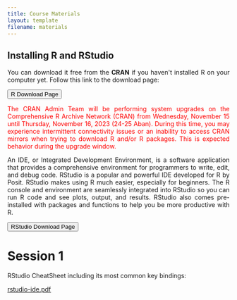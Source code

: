 ```yaml
---
title: Course Materials
layout: template
filename: materials
--- 
```


  
## Installing R and RStudio

<p style='text-align: justify;'>
You can download it free from the <b>CRAN</b> if you haven't installed R on your computer yet. Follow this link to the download page:
</p>

<a href="https://cran.r-project.org/index.html" target="_blank"><button>R Download Page</button></a>

<p style='text-align: justify;'>
  <font color="red">
  The CRAN Admin Team will be performing system upgrades on the Comprehensive R Archive Network (CRAN) from Wednesday, November 15 until Thursday, November 16, 2023 (24-25 Aban). During this time, you may experience intermittent connectivity issues or an inability to access CRAN mirrors when trying to download R and/or R packages. This is expected behavior during the upgrade window.
  </font>
</p>


<p style='text-align: justify;'>
An IDE, or Integrated Development Environment, is a software application that provides a comprehensive environment for programmers to write, edit, and debug code. RStudio is a popular and powerful IDE developed for R by Posit. RStudio makes using R much easier, especially for beginners. The R console and environment are seamlessly integrated into RStudio so you can run R code and see plots, output, and results. RStudio also comes pre-installed with packages and functions to help you be more productive with R.
</p>

<a href="https://posit.co/download/rstudio-desktop/" target="_blank"><button>RStudio Download Page</button></a>


# Session 1

RStudio CheatSheet including its most common key bindings:

[rstudio-ide.pdf](https://github.com/MehrdadSamadishadlou/R_for_life_scientists/files/13334540/rstudio-ide.pdf)



